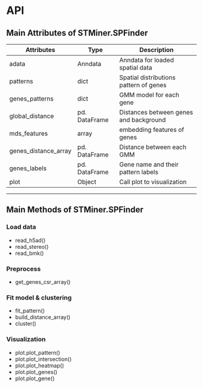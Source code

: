 # API

## Main Attributes of STMiner.SPFinder

| Attributes           | Type          | Description                            |
| -------------------- | ------------- | -------------------------------------- |
| adata                | Anndata       | Anndata for loaded spatial data        |
| patterns             | dict          | Spatial distributions pattern of genes |
| genes_patterns       | dict          | GMM model for each gene                |
| global_distance      | pd. DataFrame | Distances between genes and background |
| mds_features         | array         | embedding features of genes            |
| genes_distance_array | pd. DataFrame | Distance between each GMM              |
| genes_labels         | pd. DataFrame | Gene name and their pattern labels     |
| plot                 | Object        | Call plot to visualization             |

---

## Main Methods of STMiner.SPFinder

### Load data

* read_h5ad()
* read_stereo()
* read_bmk()

### Preprocess

* get_genes_csr_array()

### Fit model & clustering

* fit_pattern()
* build_distance_array()
* cluster()

### Visualization

* plot.plot_pattern()
* plot.plot_intersection()
* plot.plot_heatmap()
* plot.plot_genes()
* plot.plot_gene()
